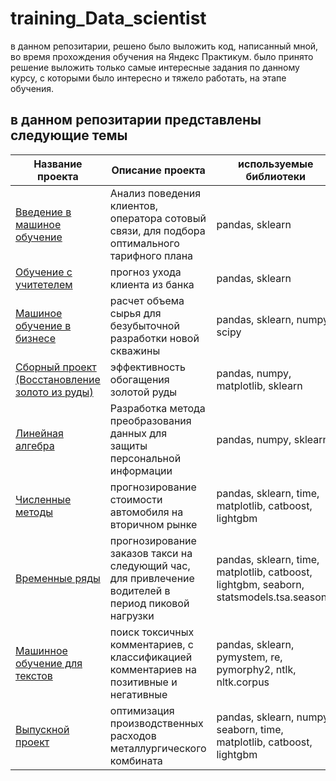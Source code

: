 # training_Data_scientist
в данном репозитарии, решено было выложить код, написанный мной, во время прохождения обучения на Яндекс Практикум. было принято решение выложить только самые интересные задания по данному курсу, с которыми было интересно и тяжело работать, на этапе обучения.
## в данном репозитарии представлены следующие темы


Название проекта|Описание проекта|используемые библиотеки
-----------------------------|-----------------------------------------|------------------------
[Введение в машиное обучение](https://github.com/vvtyurin/training_Data_scientist/tree/main/Introduction%20to%20Machine%20Learning)|Анализ поведения клиентов, оператора сотовый связи, для подбора оптимального тарифного плана| pandas, sklearn
[Обучение с учитетелем](https://github.com/vvtyurin/training_Data_scientist/tree/main/Training%20with%20a%20teacher)|прогноз ухода клиента из банка| pandas, sklearn
[Машиное обучение в бизнесе](https://github.com/vvtyurin/training_Data_scientist/tree/main/Machine%20learning%20in%20business)|расчет объема сырья для безубыточной разработки новой скважины | pandas, sklearn, numpy, scipy
[Сборный проект (Восстановление золото из руды)](https://github.com/vvtyurin/training_Data_scientist/tree/main/Combined%20project%20-%201)|эффективность обогащения золотой руды| pandas, numpy, matplotlib, sklearn
[Линейная алгебра](https://github.com/vvtyurin/training_Data_scientist/tree/main/Linear%20Algebra)|Разработка метода преобразования данных для защиты персональной информации|pandas, numpy, sklearn
[Численные методы](https://github.com/vvtyurin/training_Data_scientist/tree/main/Numerical%20methods)|прогнозирование стоимости автомобиля на вторичном рынке| pandas, sklearn, time, matplotlib, catboost, lightgbm
[Временные ряды](https://github.com/vvtyurin/training_Data_scientist/tree/main/Time%20series)|прогнозирование заказов такси на следующий час, для привлечение водителей в период пиковой нагрузки| pandas, sklearn, time, matplotlib, catboost, lightgbm, seaborn, statsmodels.tsa.seasonal
[Машинное обучение для текстов](https://github.com/vvtyurin/training_Data_scientist/tree/main/Machine%20learning%20for%20texts)|поиск токсичных комментариев, с классификацией комментариев на позитивные и негативные| pandas, sklearn, pymystem, re, pymorphy2, ntlk, nltk.corpus
[Выпускной проект](https://github.com/vvtyurin/training_Data_scientist/tree/main/alumni%20project)|оптимизация производственных расходов металлургического комбината| pandas, sklearn, numpy, seaborn, time, matplotlib, catboost, lightgbm
